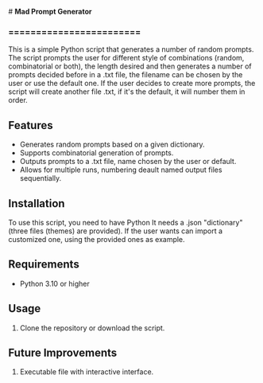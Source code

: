 #﻿  **Mad Prompt Generator**
### ======================== #

This is a simple Python script that generates a number of random prompts. 
The script prompts the user for different style of combinations (random, combinatorial or both), the length desired and then generates a number of prompts decided before in a .txt file, the filename can be chosen by the user or use the default one. 
If the user decides to create more prompts, the script will create another file .txt, if it's the default, it will number them in order.

 ## Features

- Generates random prompts based on a given dictionary.
- Supports combinatorial generation of prompts.
- Outputs prompts to a .txt file, name chosen by the user or default.
- Allows for multiple runs, numbering deault named output files sequentially.

 ## Installation

To use this script, you need to have Python 
It needs a .json "dictionary" (three files (themes) are provided). If the user wants can import a customized one, using the provided ones as example.

 ## Requirements

- Python 3.10 or higher 

 ## Usage

1. Clone the repository or download the script.



 ## Future Improvements

1. Executable file with interactive interface.
